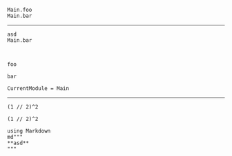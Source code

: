 ```@docs
Main.foo
Main.bar
```

---

```@docs
asd
Main.bar
```

```@index
```

```@contents
```

```@raw html
foo
```
```@raw latex
bar
```

```@meta
CurrentModule = Main
```


---

```@example
(1 // 2)^2
```

```@repl
(1 // 2)^2
```

```@eval
using Markdown
md"""
**asd**
"""
```
